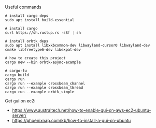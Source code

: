 Useful commands

```
# install cargo deps
sudo apt install build-essential

# install cargo
curl https://sh.rustup.rs -sSf | sh

# install orbtk deps
sudo apt install libxkbcommon-dev libwayland-cursor0 libwayland-dev cmake libfreetype6-dev libexpat-dev

# how to create this project
cargo new --bin orbtk-async-example

# cargo-fu
cargo build
cargo run
cargo run --example crossbeam_channel
cargo run --example crossbeam_thread
cargo run --example orbtk_simple
```

Get gui on ec2:
- https://www.australtech.net/how-to-enable-gui-on-aws-ec2-ubuntu-server/
- https://phoenixnap.com/kb/how-to-install-a-gui-on-ubuntu
